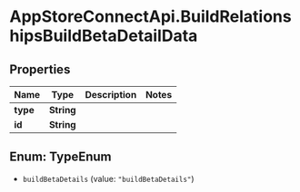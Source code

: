 # AppStoreConnectApi.BuildRelationshipsBuildBetaDetailData

## Properties

Name | Type | Description | Notes
------------ | ------------- | ------------- | -------------
**type** | **String** |  | 
**id** | **String** |  | 



## Enum: TypeEnum


* `buildBetaDetails` (value: `"buildBetaDetails"`)




